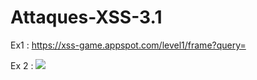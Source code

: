 # Attaques-XSS-3.1

Ex1 :
https://xss-game.appspot.com/level1/frame?query=<script>alert("XSS+attack")</script>

Ex 2 :
<img src="invalid" onerror="alert('XSS')">
